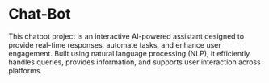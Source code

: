 # Chat-Bot
This chatbot project is an interactive AI-powered assistant designed to provide real-time responses, automate tasks, and enhance user engagement. Built using natural language processing (NLP), it efficiently handles queries, provides information, and supports user interaction across platforms.
